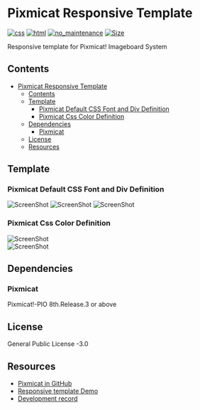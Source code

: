 # Pixmicat Responsive Template
[![css](https://github.takahashi65.info/lib_badge/css-3.0.svg)](https://www.w3.org/Style/CSS/)
[![html](https://github.takahashi65.info/lib_badge/html-5.0.svg)](https://html.spec.whatwg.org/)
[![no_maintenance](https://github.takahashi65.info/lib_badge/no_maintenance.svg)](https://github.com/potch/unmaintained.tech)
[![Size](https://github-size-badge.herokuapp.com/Suzhou65/Pixmicat-Responsive-TPL.svg)](https://github.com/axetroy/github-size-badge)  

Responsive template for Pixmicat! Imageboard System

## Contents
- [Pixmicat Responsive Template](#pixmicat-responsive-template)
  * [Contents](#contents)
  * [Template](#template)
    + [Pixmicat Default CSS Font and Div Definition](#pixmicat-default-css-font-and-div-definition)
    + [Pixmicat Css Color Definition](#pixmicat-css-color-definition)
  * [Dependencies](#dependencies)
    + [Pixmicat](#pixmicat)
  * [License](#license)
  * [Resources](#resources)

## Template
### Pixmicat Default CSS Font and Div Definition
![ScreenShot](https://github.takahashi65.info/lib_img/github_pixmicat_div_top.webp)
![ScreenShot](https://github.takahashi65.info/lib_img/github_pixmicat_div_main.webp)
![ScreenShot](https://github.takahashi65.info/lib_img/github_pixmicat_div_bottom.webp)

### Pixmicat Css Color Definition
![ScreenShot](https://github.takahashi65.info/lib_img/github_pixmicat_colorsystem_design.webp)  
![ScreenShot](https://github.takahashi65.info/lib_img/github_pixmicat_colorsystem_change.webp)  

## Dependencies
### Pixmicat
Pixmicat!-PIO 8th.Release.3 or above

## License
General Public License -3.0

## Resources
- [Pixmicat in GitHub](https://github.com/scribetw/pixmicat/)
- [Responsive template Demo](https://jormungandr.info/testing/)
- [Development record](https://blog.takahashi65.info/2014/12/pixmicat.html)

